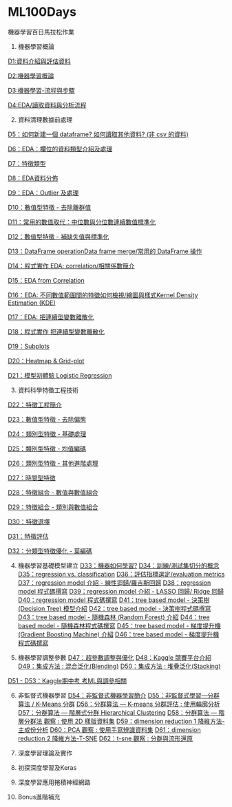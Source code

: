 # ML100Days
機器學習百日馬拉松作業

1. 機器學習概論

[D1:資料介紹與評估資料](https://github.com/ChiHsuChen/ML100Days/blob/master/homework/Day_001_HW.ipynb)

[D2:機器學習概論](https://github.com/ChiHsuChen/ML100Days/blob/master/homework/Day_002_HW.ipynb)

[D3:機器學習-流程與步驟](https://github.com/ChiHsuChen/ML100Days/blob/master/homework/Day_003_HW.ipynb)

[D4:EDA/讀取資料與分析流程](https://github.com/ChiHsuChen/ML100Days/blob/master/homework/Day_004_HW.ipynb)

2. 資料清理數據前處理

[D5：如何新建一個 dataframe? 如何讀取其他資料? (非 csv 的資料)](https://github.com/ChiHsuChen/ML100Days/blob/master/homework/Day_005_HW.ipynb)

[D6：EDA：欄位的資料類型介紹及處理](https://github.com/ChiHsuChen/ML100Days/blob/master/homework/Day_006_HW.ipynb)

[D7：特徵類型](https://github.com/ChiHsuChen/ML100Days/blob/master/homework/Day_007_HW.ipynb)

[D8：EDA資料分佈](https://github.com/ChiHsuChen/ML100Days/blob/master/homework/Day_008_HW.ipynb)

[D9：EDA：Outlier 及處理](https://github.com/ChiHsuChen/ML100Days/blob/master/homework/Day_009_HW.ipynb)

[D10：數值型特徵 - 去除離群值](https://github.com/ChiHsuChen/ML100Days/blob/master/homework/Day_010_HW.ipynb)

[D11：常用的數值取代：中位數與分位數連續數值標準化](https://github.com/ChiHsuChen/ML100Days/blob/master/homework/Day_011_HW.ipynb)

[D12：數值型特徵 - 補缺失值與標準化](https://github.com/ChiHsuChen/ML100Days/blob/master/homework/Day_012_HW.ipynb)

[D13：DataFrame operationData frame merge/常用的 DataFrame 操作](https://github.com/ChiHsuChen/ML100Days/blob/master/homework/Day_013_HW.ipynb)

[D14：程式實作 EDA: correlation/相關係數簡介](https://github.com/ChiHsuChen/ML100Days/blob/master/homework/Day_014_HW.ipynb)

[D15：EDA from Correlation](https://github.com/ChiHsuChen/ML100Days/blob/master/homework/Day_016_HW.ipynb)

[D16：EDA: 不同數值範圍間的特徵如何檢視/繪圖與樣式Kernel Density Estimation (KDE)]()

[D17：EDA: 把連續型變數離散化](https://github.com/ChiHsuChen/ML100Days/blob/master/homework/Day_017_HW.ipynb)

[D18：程式實作 把連續型變數離散化](https://github.com/ChiHsuChen/ML100Days/blob/master/homework/Day_018_HW.ipynb)

[D19：Subplots](https://github.com/ChiHsuChen/ML100Days/blob/master/homework/Day_019_HW.ipynb)

[D20：Heatmap & Grid-plot](https://github.com/ChiHsuChen/ML100Days/blob/master/homework/Day_020_HW.ipynb)

[D21：模型初體驗 Logistic Regression](https://github.com/ChiHsuChen/ML100Days/blob/master/homework/Day_021_HW.JPG)

3. 資料科學特徵工程技術

[D22：特徵工程簡介](https://github.com/ChiHsuChen/ML100Days/blob/master/homework/Day_022_HW.ipynb)

[D23：數值型特徵 - 去除偏態](https://github.com/ChiHsuChen/ML100Days/blob/master/homework/Day_023_HW.ipynb)

[D24：類別型特徵 - 基礎處理](https://github.com/ChiHsuChen/ML100Days/blob/master/homework/Day_024_HW.ipynb)

[D25：類別型特徵 - 均值編碼](https://github.com/ChiHsuChen/ML100Days/blob/master/homework/Day_025_HW.ipynb)

[D26：類別型特徵 - 其他進階處理](https://github.com/ChiHsuChen/ML100Days/blob/master/homework/Day_026_HW.ipynb)

[D27：時間型特徵](https://github.com/ChiHsuChen/ML100Days/blob/master/homework/Day_027_HW.ipynb)

[D28：特徵組合 - 數值與數值組合](https://github.com/ChiHsuChen/ML100Days/blob/master/homework/Day_028_HW.ipynb)

[D29：特徵組合 - 類別與數值組合](https://github.com/ChiHsuChen/ML100Days/blob/master/homework/Day_029_HW.ipynb)

[D30：特徵選擇](https://github.com/ChiHsuChen/ML100Days/blob/master/homework/Day_030_HW.ipynb)

[D31：特徵評估](https://github.com/ChiHsuChen/ML100Days/blob/master/homework/Day_031_HW.ipynb)

[D32：分類型特徵優化 - 葉編碼](https://github.com/ChiHsuChen/ML100Days/blob/master/homework/Day_032_HW.ipynb)

4. 機器學習基礎模型建立
[D33：機器如何學習?](https://github.com/ChiHsuChen/ML100Days/blob/master/homework/Day_033_HW.ipynb)
[D34：訓練/測試集切分的概念](https://github.com/ChiHsuChen/ML100Days/blob/master/homework/Day_034_HW.ipynb)
[D35：regression vs. classification](https://github.com/ChiHsuChen/ML100Days/blob/master/homework/Day_035_HW.ipynb)
[D36：評估指標選定/evaluation metrics](https://github.com/ChiHsuChen/ML100Days/blob/master/homework/Day_036_HW.ipynb)
[D37：regression model 介紹 - 線性迴歸/羅吉斯回歸](https://github.com/ChiHsuChen/ML100Days/blob/master/homework/Day_037_HW.ipynb)
[D38：regression model 程式碼撰寫](https://github.com/ChiHsuChen/ML100Days/blob/master/homework/Day_038_HW.ipynb)
[D39：regression model 介紹 - LASSO 回歸/ Ridge 回歸](https://github.com/ChiHsuChen/ML100Days/blob/master/homework/Day_039_HW.ipynb)
[D40：regression model 程式碼撰寫](https://github.com/ChiHsuChen/ML100Days/blob/master/homework/Day_040_HW.ipynb)
[D41：tree based model - 決策樹 (Decision Tree) 模型介紹](https://github.com/ChiHsuChen/ML100Days/blob/master/homework/Day_041_HW.ipynb)
[D42：tree based model - 決策樹程式碼撰寫](https://github.com/ChiHsuChen/ML100Days/blob/master/homework/Day_042_HW.ipynb)
[D43：tree based model - 隨機森林 (Random Forest) 介紹](https://github.com/ChiHsuChen/ML100Days/blob/master/homework/Day_043_HW.ipynb)
[D44：tree based model - 隨機森林程式碼撰寫](https://github.com/ChiHsuChen/ML100Days/blob/master/homework/Day_044_HW.ipynb)
[D45：tree based model - 梯度提升機 (Gradient Boosting Machine) 介紹](https://github.com/ChiHsuChen/ML100Days/blob/master/homework/Day_045_HW.ipynb)
[D46：tree based model - 梯度提升機程式碼撰寫](https://github.com/ChiHsuChen/ML100Days/blob/master/homework/Day_046_HW.ipynb)

5. 機器學習調整參數
[D47：超參數調整與優化](https://github.com/ChiHsuChen/ML100Days/blob/master/homework/Day_047_HW.JPG)
[D48：Kaggle 競賽平台介紹](https://github.com/ChiHsuChen/ML100Days/blob/master/homework/Day_048_HW.JPG)
[D49：集成方法 : 混合泛化(Blending)](https://github.com/ChiHsuChen/ML100Days/blob/master/homework/Day_049_HW.JPG)
[D50：集成方法 : 堆疊泛化(Stacking)](https://github.com/ChiHsuChen/ML100Days/blob/master/homework/Day_050_HW.JPG)

[D51 - D53：Kaggle期中考 考ML與調參相關](https://github.com/ChiHsuChen/ML100Days/blob/master/homework/Day051-053_MidTerm.JPG)

6. 非監督式機器學習
[D54：非監督式機器學習簡介](https://github.com/ChiHsuChen/ML100Days/blob/master/homework/Day_054_HW.ipynb)
[D55：非監督式學習—分群算法 / K-Means 分群](https://github.com/ChiHsuChen/ML100Days/blob/master/homework/Day_055_HW.ipynb)
[D56：分群算法 — K-means 分群評估 : 使用輪廓分析](https://github.com/ChiHsuChen/ML100Days/blob/master/homework/Day_056_HW.ipynb)
[D57：分群算法 — 階層式分群 Hierarchical Clustering](https://github.com/ChiHsuChen/ML100Days/blob/master/homework/Day_057_HW.ipynb)
[D58：分群算法 — 階層分群法 觀察 : 使用 2D 樣版資料集](https://github.com/ChiHsuChen/ML100Days/blob/master/homework/Day_058_HW.ipynb)
[D59：dimension reduction 1 降維方法-主成份分析](https://github.com/ChiHsuChen/ML100Days/blob/master/homework/Day_059_HW.ipynb)
[D60：PCA 觀察 : 使用手寫辨識資料集](https://github.com/ChiHsuChen/ML100Days/blob/master/homework/Day_060_HW.ipynb)
[D61：dimension reduction 2 降維方法-T-SNE](https://github.com/ChiHsuChen/ML100Days/blob/master/homework/Day_061_HW.ipynb)
[D62：t-sne 觀察 : 分群與流形還原](https://github.com/ChiHsuChen/ML100Days/blob/master/homework/Day_062_tsne.ipynb)

7. 深度學習理論及實作
[]()
[]()
[]()
[]()
[]()

8. 初探深度學習及Keras
[]()
[]()
[]()
[]()
[]()

9. 深度學習應用捲積神經網路
[]()
[]()
[]()
[]()
[]()

10. Bonus進階補充
[]()
[]()
[]()
[]()
[]()

